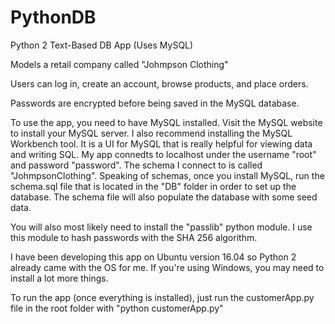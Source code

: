 # PythonDB
Python 2 Text-Based DB App (Uses MySQL)

Models a retail company called "Johmpson Clothing"

Users can log in, create an account, browse products, and place orders.

Passwords are encrypted before being saved in the MySQL database.

To use the app, you need to have MySQL installed. Visit the MySQL website to install your MySQL server.
I also recommend installing the MySQL Workbench tool. It is a UI for MySQL that is really helpful for viewing data and writing SQL.
My app connedts to localhost under the username "root" and password "password". The schema I connect to is called "JohmpsonClothing".
Speaking of schemas, once you install MySQL, run the schema.sql file that is located in the "DB" folder in order to set up the database.
The schema file will also populate the database with some seed data.

You will also most likely need to install the "passlib" python module. I use this module to hash passwords with the SHA 256 algorithm.

I have been developing this app on Ubuntu version 16.04 so Python 2 already came with the OS for me. If you're using Windows, you may need to install
a lot more things.

To run the app (once everything is installed), just run the customerApp.py file in the root folder with "python customerApp.py"
